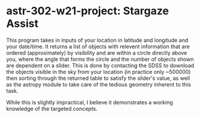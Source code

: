 # astr-302-w21-project: Stargaze Assist
This program takes in inputs of your location in latitude and longitude and your date/time.
It returns a list of objects with relevent information that are ordered (approximately) by visibility and are within a circle directly above you, where the angle that forms the circle and the number of objects shown are dependent on a slider.
This is done by contacting the SDSS to download the objects visible in the sky from your location (in practice only ~500000) then sorting through the returned table to satisfy the slider's value, as well as the astropy module to take care of the tedious geometry inherent to this task.

While this is slightly impractical, I believe it demonstrates a working knowledge of the targeted concepts.
